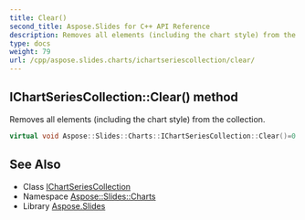 ```yaml
---
title: Clear()
second_title: Aspose.Slides for C++ API Reference
description: Removes all elements (including the chart style) from the collection.
type: docs
weight: 79
url: /cpp/aspose.slides.charts/ichartseriescollection/clear/
---
```

## IChartSeriesCollection::Clear() method


Removes all elements (including the chart style) from the collection.

```cpp
virtual void Aspose::Slides::Charts::IChartSeriesCollection::Clear()=0
```

## See Also

* Class [IChartSeriesCollection](./)
* Namespace [Aspose::Slides::Charts](../)
* Library [Aspose.Slides](../../)
